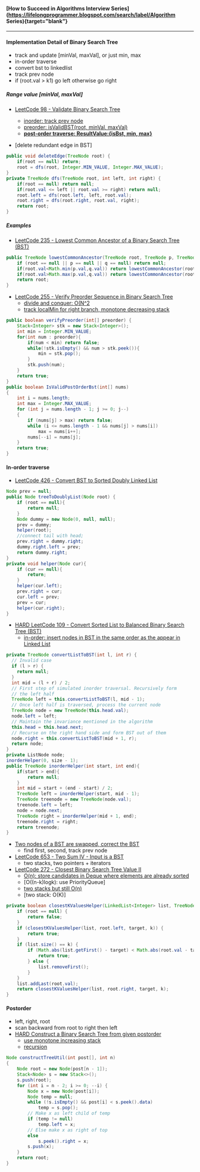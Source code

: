 #### [How to Succeed in Algorithms Interview Series](https://lifelongprogrammer.blogspot.com/search/label/Algorithm Series){target="blank"}
<script src="/feeds/posts/default/-/Algorithm Series?orderby=updated&amp;alt=json-in-script&amp;callback=series&amp;max-results=20"></script>

---

#### Implementation Detail of Binary Search Tree
- track and update [minVal, maxVal], or just min, max
- in-order traverse
- convert bst to linkedlist
- track prev node
- if (root.val > k1) go left otherwise go right

##### Range value [minVal, maxVal]
- [LeetCode 98 - Validate Binary Search Tree](https://algorithms.tutorialhorizon.com/determine-whether-given-binary-tree-is-binary-search-treebst-or-not/)
  - [inorder: track prev node](https://github.com/mintycc/OnlineJudge-Solutions/blob/master/Leetcode/098_Validate_Binary_Search_Tree.java)
  - [preorder: isValidBST(root, minVal, maxVal)](https://leetcode.com/problems/validate-binary-search-tree/discuss/32109/my-simple-java-solution-in-3-lines)
  - **[post-order traverse: ResultValue:{isBst, min, max}](http://www.jiuzhang.com/solutions/validate-binary-search-tree/)**

- [delete redundant edge in BST]
```java
public void deleteEdge(TreeNode root) {
	if(root == null) return;
	root = dfs(root, Integer.MIN_VALUE, Integer.MAX_VALUE);
}
private TreeNode dfs(TreeNode root, int left, int right) {
	if(root == null) return null;
	if(root.val <= left || root.val >= right) return null;
	root.left = dfs(root.left, left, root.val);
	root.right = dfs(root.right, root.val, right);
	return root;
}
```

##### Examples
- [LeetCode 235 - Lowest Common Ancestor of a Binary Search Tree (BST)](https://leetcode.com/articles/lowest-common-ancestor-of-a-binary-search-tree/)
```Java
public TreeNode lowestCommonAncestor(TreeNode root, TreeNode p, TreeNode q) {
    if (root == null || p == null || q == null) return null;
    if(root.val<Math.min(p.val,q.val)) return lowestCommonAncestor(root.right,p,q);
    if(root.val>Math.max(p.val,q.val)) return lowestCommonAncestor(root.left,p,q);
    return root;
}
```

- [LeetCode 255 - Verify Preorder Sequence in Binary Search Tree](https://segmentfault.com/a/1190000003874375)
  - [divide and conquer: O(N^2](http://buttercola.blogspot.com/2015/09/leetcode-verify-preorder-sequence-in.html)
  - [track localMin for right branch, monotone decreasing stack](https://segmentfault.com/a/1190000003874375)
```JAVA
public boolean verifyPreorder(int[] preorder) {
    Stack<Integer> stk = new Stack<Integer>();
    int min = Integer.MIN_VALUE;
    for(int num : preorder){
        if(num < min) return false;
        while(!stk.isEmpty() && num > stk.peek()){
            min = stk.pop();
        }
        stk.push(num);
    }
    return true;
}
public boolean IsValidPostOrderBst(int[] nums)
{
    int i = nums.length;
    int max = Integer.MAX_VALUE;
    for (int j = nums.length - 1; j >= 0; j--)
    {
        if (nums[j] > max) return false;
        while (i <= nums.length - 1 && nums[j] > nums[i])
            max = nums[i++];
        nums[--i] = nums[j];
    }
    return true;
}
```

#### In-order traverse
- [LeetCode 426 - Convert BST to Sorted Doubly Linked List](https://blog.csdn.net/BigFatSheep/article/details/83239067)
```java
Node prev = null;
public Node treeToDoublyList(Node root) {
    if (root == null){
        return null;
    }
    Node dummy = new Node(0, null, null);
    prev = dummy;
    helper(root);
    //connect tail with head;
    prev.right = dummy.right;
    dummy.right.left = prev;
    return dummy.right;
}
private void helper(Node cur){
    if (cur == null){
        return;
    }
    helper(cur.left);
    prev.right = cur;
    cur.left = prev;
    prev = cur;
    helper(cur.right);
}
```
- [HARD LeetCode 109 - Convert Sorted List to Balanced Binary Search Tree (BST)](https://leetcode.com/articles/convert-sorted-list-to-binary-search-tree/)
  - [in-order: insert nodes in BST in the same order as the appear in Linked List](https://www.geeksforgeeks.org/sorted-linked-list-to-balanced-bst)
```JAVA
private TreeNode convertListToBST(int l, int r) {
  // Invalid case
  if (l > r) {
    return null;
  }
  int mid = (l + r) / 2;
  // First step of simulated inorder traversal. Recursively form
  // the left half
  TreeNode left = this.convertListToBST(l, mid - 1);
  // Once left half is traversed, process the current node
  TreeNode node = new TreeNode(this.head.val);
  node.left = left;
  // Maintain the invariance mentioned in the algorithm
  this.head = this.head.next;
  // Recurse on the right hand side and form BST out of them
  node.right = this.convertListToBST(mid + 1, r);
  return node;
}
private ListNode node;
inorderHelper(0, size - 1);
public TreeNode inorderHelper(int start, int end){
	if(start > end){
		return null;
	}
	int mid = start + (end - start) / 2;
	TreeNode left = inorderHelper(start, mid - 1);
	TreeNode treenode = new TreeNode(node.val);
	treenode.left = left;
	node = node.next;
	TreeNode right = inorderHelper(mid + 1, end);
	treenode.right = right;
	return treenode;
}
```
- [Two nodes of a BST are swapped, correct the BST](https://www.geeksforgeeks.org/fix-two-swapped-nodes-of-bst/)
  - find first, second, track prev node
- [LeetCode 653 - Two Sum IV - Input is a BST](https://leetcode.com/problems/two-sum-iv-input-is-a-bst/discuss/106061/Java-Simple-AC-with-Time-O(n)-Space-O(log-n)-in-Average)
  - two stacks, two pointers + iterators
- [LeetCode 272 - Closest Binary Search Tree Value II](https://www.cnblogs.com/grandyang/p/5247398.html)
  - [O(n): store candidates in Deque where elements are already sorted](https://www.cnblogs.com/grandyang/p/5247398.html)
  - [O((n-k)logk): use PriorityQueue]
  - [two stacks but still O(n)](https://gist.github.com/cixuuz/0a6a153b9131a2a8634a2a8c33efef29)
  - [two stack: O(K)]
```java
private boolean closestKValuesHelper(LinkedList<Integer> list, TreeNode root, double target, int k) {
    if (root == null) {
        return false;
    }
    if (closestKValuesHelper(list, root.left, target, k)) {
        return true;
    }
    if (list.size() == k) {
        if (Math.abs(list.getFirst() - target) < Math.abs(root.val - target)) {
            return true;
        } else {
            list.removeFirst();
        }
    }
    list.addLast(root.val);
    return closestKValuesHelper(list, root.right, target, k);
}
```

#### Postorder
- left, right, root
- scan backward from root to right then left
- [HARD Construct a Binary Search Tree from given postorder](https://www.geeksforgeeks.org/construct-a-binary-search-tree-from-given-postorder/)
  - [use monotone increasing stack](https://www.geeksforgeeks.org/construct-a-bst-from-given-postorder-traversal-using-stack/)
  - [recursion](https://www.geeksforgeeks.org/construct-a-binary-search-tree-from-given-postorder/)
```java
Node constructTreeUtil(int post[], int n)
{
    Node root = new Node(post[n - 1]);
    Stack<Node> s = new Stack<>();
    s.push(root);
    for (int i = n - 2; i >= 0; --i) {
        Node x = new Node(post[i]);
        Node temp = null;
        while (!s.isEmpty() && post[i] < s.peek().data)  
            temp = s.pop();       
        // Make x as left child of temp    
        if (temp != null)  
            temp.left = x;       
        // Else make x as right of top       
        else
            s.peek().right = x;
        s.push(x);
    }
    return root;
}
```
